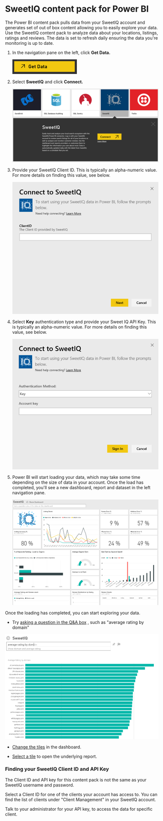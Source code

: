 ﻿<properties 
   pageTitle="SweetIQ content pack for Power BI"
   description="SweetIQ content pack for Power BI"
   services="powerbi" 
   documentationCenter="" 
   authors="v-anpasi" 
   manager="mblythe" 
   editor=""
   tags=""/>
 
<tags
   ms.service="powerbi"
   ms.devlang="NA"
   ms.topic="article"
   ms.tgt_pltfrm="NA"
   ms.workload="powerbi"
   ms.date="09/28/2015"
   ms.author="v-anpasi"/>
# SweetIQ content pack for Power BI

The Power BI content pack pulls data from your SweetIQ account and generates set of out of box content allowing you to easily explore your data. Use the SweetIQ content pack to analyze data about your locations, listings, ratings and reviews. The data is set to refresh daily ensuring the data you're monitoring is up to date.




1. In the navigation pane on the left, click **﻿Get Data.**﻿

	![](media/powerbi-content-pack-sweetiq/GetData.png)

2. Select **﻿SweetIQ**﻿ and click **﻿Connect.**

	![](media/powerbi-content-pack-sweetiq/Entry.png)

3. Provide your SweetIQ Client ID. This is typically an alpha-numeric value. For more details on finding this value, see below.

	![](media/powerbi-content-pack-sweetiq/Parameter.png)

4. Select **﻿Key**﻿ authentication type and provide your Sweet IQ API Key. This is typically an alpha-numeric value. For more details on finding this value, see below.

	![](media/powerbi-content-pack-sweetiq/Credentials.png)

5. Power BI will start loading your data, which may take some time depending on the size of data in your account. Once the load has completed, you'll see a new dashboard, report and dataset in the left navigation pane.

	![](media/powerbi-content-pack-sweetiq/dashboard.png)

Once the loading has completed, you can start exploring your data.

- Try [asking a question in the Q&A box](powerbi-service-q-and-a.md-q-a-in-power-bi-preview) , such as "average rating by domain"

![](media/powerbi-content-pack-sweetiq/QA3.png)


- [Change the tiles](powerbi-service-edit-a-tile-in-a-dashboard.md) in the dashboard.

- [Select a tile](powerbi-service-dashboard-tiles.md) to open the underlying report.

### Finding your SweetIQ Client ID and API Key

The Client ID and API key for this content pack is not the same as your SweetIQ username and password.

Select a Client ID for one of the clients your account has access to. You can find the list of clients under "Client Management" in your SweetIQ account.

Talk to your administrator for your API key, to access the data for specific client.

